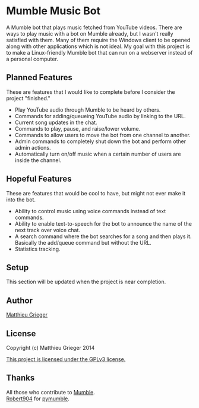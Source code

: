 Mumble Music Bot
================
A Mumble bot that plays music fetched from YouTube videos. There are ways to play music with a bot on Mumble already, but I wasn't really satisfied with them. Many of them require the Windows client to be opened along with other applications which is not ideal. My goal with this project is to make a Linux-friendly Mumble bot that can run on a webserver instead of a personal computer.

## Planned Features
These are features that I would like to complete before I consider the project "finished."
* Play YouTube audio through Mumble to be heard by others.
* Commands for adding/queueing YouTube audio by linking to the URL.
* Current song updates in the chat.
* Commands to play, pause, and raise/lower volume.
* Commands to allow users to move the bot from one channel to another.
* Admin commands to completely shut down the bot and perform other admin actions.
* Automatically turn on/off music when a certain number of users are inside the channel.

## Hopeful Features
These are features that would be cool to have, but might not ever make it into the bot.
* Ability to control music using voice commands instead of text commands.
* Ability to enable text-to-speech for the bot to announce the name of the next track over voice chat.
* A search command where the bot searches for a song and then plays it. Basically the add/queue command but without the URL.
* Statistics tracking.

## Setup
This section will be updated when the project is near completion.

## Author
[Matthieu Grieger](http://matthieugrieger.com)

## License
Copyright (c) Matthieu Grieger 2014

[This project is licensed under the GPLv3 license.](https://github.com/matthieugrieger/mumble-music-bot/blob/master/LICENSE)

## Thanks
All those who contribute to [Mumble](https://github.com/mumble-voip/mumble).  
[Robert904](https://github.com/Robert904) for [pymumble](https://github.com/Robert904/pymumble).